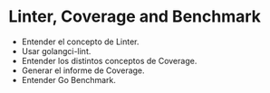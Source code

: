 # Linter, Coverage and Benchmark

* Entender el concepto de Linter.
* Usar golangci-lint.
* Entender los distintos conceptos de Coverage.
* Generar el informe de Coverage.
* Entender Go Benchmark.
